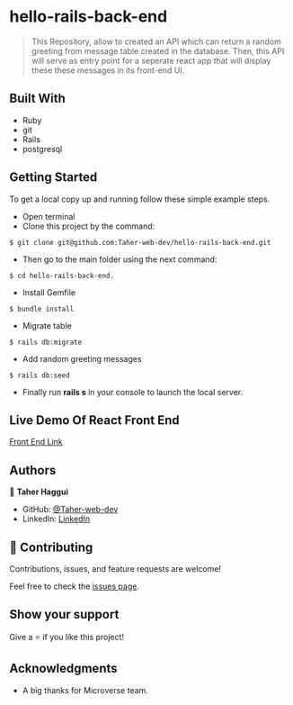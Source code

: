 # hello-rails-back-end

> This Repository, allow to created an API which can return a random greeting from message table created in the database. Then, this API will serve as entry point for a seperate react app that will display these these messages in its front-end UI. 


## Built With
- Ruby
- git
- Rails
- postgresql


## Getting Started

To get a local copy up and running follow these simple example steps.
- Open terminal
- Clone this project by the command: 

```
$ git clone git@github.com:Taher-web-dev/hello-rails-back-end.git
```

- Then go to the main folder using the next command:

```
$ cd hello-rails-back-end.
```
- Install Gemfile 
```
$ bundle install
```
- Migrate table 
```
$ rails db:migrate
```
- Add random greeting messages
```
$ rails db:seed
```
- Finally run <b>rails s</b> in your console to launch the local server.

## Live Demo Of React Front End

[Front End Link](https://react-front-end-of-rails-backend.netlify.app/)

## Authors

👤 **Taher Haggui**

- GitHub: [@Taher-web-dev](https://github.com/Taher-web-dev)
- LinkedIn: [LinkedIn](https://www.linkedin.com/in/taher-haggui/)



## 🤝 Contributing

Contributions, issues, and feature requests are welcome!

Feel free to check the [issues page](../../issues/).

## Show your support

Give a ⭐️ if you like this project!

## Acknowledgments

- A big thanks for Microverse team.


